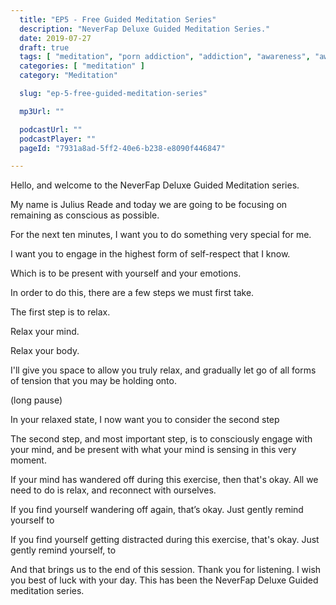 ```yaml
---
  title: "EP5 - Free Guided Meditation Series"
  description: "NeverFap Deluxe Guided Meditation Series."
  date: 2019-07-27
  draft: true
  tags: [ "meditation", "porn addiction", "addiction", "awareness", "awareness exercises", "perspective", "nofap", "neverfap", "neverfap deluxe" ]
  categories: [ "meditation" ]
  category: "Meditation"

  slug: "ep-5-free-guided-meditation-series"

  mp3Url: ""

  podcastUrl: ""
  podcastPlayer: ""
  pageId: "7931a8ad-5ff2-40e6-b238-e8090f446847"

---
```



<!-- focus/attention/consciousness -->

Hello, and welcome to the NeverFap Deluxe Guided Meditation series.

My name is Julius Reade and today we are going to be focusing on remaining as conscious as possible.

For the next ten minutes, I want you to do something very special for me.

I want you to engage in the highest form of self-respect that I know.

Which is to be present with yourself and your emotions.

In order to do this, there are a few steps we must first take.

The first step is to relax.

Relax your mind.

Relax your body.

I'll give you space to allow you truly relax, and gradually let go of all forms of tension that you may be holding onto.


(long pause)


In your relaxed state, I now want you to consider the second step

The second step, and most important step, is to consciously engage with your mind, and be present with what your mind is sensing in this very moment.





If your mind has wandered off during this exercise, then that's okay. All we need to do is relax, and reconnect with ourselves.


If you find yourself wandering off again, that’s okay. Just gently remind yourself to


If you find yourself getting distracted during this exercise, that's okay. Just gently remind yourself, to


And that brings us to the end of this session. Thank you for listening. I wish you best of luck with your day. This has been the NeverFap Deluxe Guided meditation series.


<!--
Hello, and welcome to the NeverFap Deluxe Guided Meditation series.

My name is Julius Reade and today we are going to focus on the cloud of sensation that is your own conscious experience.

So for this exercise I want you to bring yourself to a relaxed state.

Preferably sitting in a comfortable position.

And for this exercise I want you to leave your eyes open, so you can remain as aware as possible.

Essentially, what I want you to do, is to observe all things which your body is currently sensing.

In other words, I want you to observe the cloud of sensation which you are currently experiencing.

You may want to observe the light that is currently making contact with your eyes.

You may want to observe the sensations you are currently feeling on your skin.

Perhaps, you may even want to focus your attention on the temperature of your body.



There is nothing to question. Nothing to think about. All we are doing is observing what our body is currently sensing.



If you are having difficulty observing your senses, then it most likely means you are instead preoccupied with thinking.

An important thing to note about sensing, is that it's completely seperate from the process of thinking.

When you're thinking, it means you're not engaged with your senses.

Which is to say that it is incredibly difficult to both think and sense at the same time.

Our focus for this exercise is to develop our skill of observation.

Because it is a skill many of us have not spent time developing.

Especially if you are the kind of person who tends to over-think and has difficulty remaining calm and focused.

So let's focus our attention back to our senses.

Remaining calm.

Without thought.

Without expectation.

And I’ll let you do this on your own for a few minutes.


If you find your mind wandering off during this exercise, then just gently remind yourself to continue observing.

Observing what your body is feeling.





Calm.

Relaxed.

Essentially, in observation.

If you find your mind wandering off again, that’s okay. Just gently remind yourself to continue observing.

To continue to truly notice what is in front of you.

And that brings us to the end of this session. Thank you for listening. I wish you best of luck with your day. This has been. The neverfap Deluxe Guided meditation series.
 -->

<!-- Welcome to the NeverFap Deluxe Meditation series.

My name is Julius Reade and today I will be guiding you through the wonderful world of awareness and meditation.

If you're new to meditation, as always, the first step is to relax. To get yourself into a comfortable position, preferrably sitting if you're new to this. It's not recommended that you lie down for these exercises.

Certainly, your posture is important as well, because your posture helps you better focus and remain in a state of being calm, while also being alert. And, remaining alert is such an important part of meditation, since the goal of meditation itself is to help us develop our awareness.

And it can be incredibly difficult to develop that awareness, if you're slouched, or tense or not present with your mind.

Awareness of course is important, so that we can become more mindful of our own thoughts and behaviours. Which as a result, can afford you greater control over those aspects of your life. Which can help us deal with mental illness, as well as a variety of different things such as anxiety and depression.

In today's session we're going to keep the focus simple. Because ultimately, that's what effective awareness is about. It's about keeping your mind simple, relaxed and focused.

Essentially for this exercise, what we're going to do is pay attention to our senses.

By senses, I mean a number of things. For example, what your eyes are currently seeing.

What your ears are hearing. Perhaps, there's a bird outside, chirping away or maybe you can hear the sound of a car driving by. It could even be the temperature of the air around and how that feels on your skin.

These are all sensations that we can pay attention to and focus on. And there truly are, any number of different ways we can sense the world around us.

Certainly, with this exercise we're not attempting to create anything or necessarily even feel anything in particular.

We're merely attempting to observe what we're feeling and what we're currently experiencing from our senses.

Personally, I find it helps to refer to all of these feelings as a cloud of sensation.

Because when you think about it, we only have one consciousness to perceive all these sensations with.

And so by observing all these sensations or even one of these sensations, what we're effective observing is our own single conscious awareness.

So, with this in mind... what is currently taking place within your own conscious awareness?

What are you currently feeling within the cloud of sensation that is your own conscious experience?

It could be physical calmness. It could be, the sound of relative silence which you're observing. Perhaps it's really hot, or really cold where you currently are. What is the sensation, for example, of the clothes on your body. Maybe it's something you don't even notice. That's absolutely fine as well.

Which is to say that there really is no right or wrong way to observe your own senses.

There's merely our own conscious awareness and what we're currently perceiving within it.

So I want you to really focus on that cloud of sensation. And I'll give you some space to really explore what it is you're currently sensing.



If you find yourself getting distracted and thinking about other things aside from what you're currently sensing.

It may help to just focus on a single sense. Like your hearing.



If you're getting distracted, remember to gently think about that cloud of sensation.

What you're feeling from it.


Well, that brings us to the end of today's session. If you enjoyed this meditation, feel free to checkout the website www.neverfapdeluxe.com. We have a variety of articles, practices, even a fortnightly podcast for those who are interested. Not to mention, I also have a Patreon for those interested in supporting these meditations financially.

Regardless, I hope you have a wonderful rest of the day.

Stay safe. Stay calm and don't forget to relax.  -->
